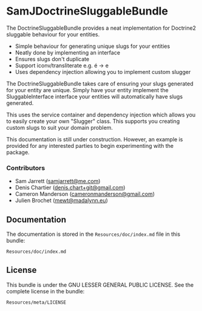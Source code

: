 SamJDoctrineSluggableBundle
===========================

The DoctrineSluggableBundle provides a neat implementation for Doctrine2 sluggable behaviour for your entities.

* Simple behaviour for generating unique slugs for your entities
* Neatly done by implementing an interface
* Ensures slugs don't duplicate
* Support iconv/transliterate e.g. é -> e
* Uses dependency injection allowing you to implement custom slugger

The DoctrineSluggableBundle takes care of ensuring your slugs generated for your entity are unique. Simply have your entity implement the SluggableInterface interface your entities will automatically have slugs generated.

This uses the service container and dependency injection which allows you to easily create your own "Slugger" class. This supports you creating custom slugs to suit your domain problem.

This documentation is still under construction. However, an example is provided for any interested parties to begin experimenting with the package.

### Contributors
* Sam Jarrett (samjarrett@me.com)
* Denis Chartier (denis.chart+git@gmail.com)
* Cameron Manderson (cameronmanderson@gmail.com)
* Julien Brochet (mewt@madalynn.eu)

Documentation
-------------

The documentation is stored in the `Resources/doc/index.md` file in this bundle:

    Resources/doc/index.md

License
-------

This bundle is under the GNU LESSER GENERAL PUBLIC LICENSE. See the complete license in the bundle:

    Resources/meta/LICENSE